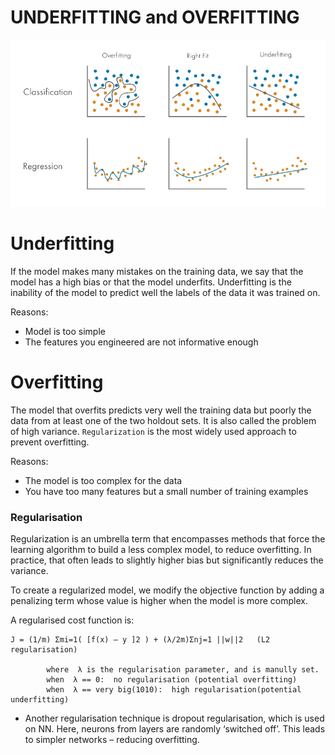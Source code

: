 # UNDERFITTING and OVERFITTING
![Alt text](image.png)

# Underfitting
If the model makes many mistakes on the training data, we say that the model has a high bias or that the model underfits. Underfitting is the inability of the model to predict well the labels of the data it was trained on.

Reasons:
- Model is too simple
- The features you engineered are not informative enough

# Overfitting
The model that overfits predicts very well the training data but poorly the data from at least one of the two holdout sets. It is also called the problem of high variance.
```Regularization``` is the most widely used approach to prevent overfitting.

Reasons:
- The model is too complex for the data
- You have too many features but a small number of training examples
  
### Regularisation
Regularization is an umbrella term that encompasses methods that force the learning algorithm to build a less complex model, to reduce overfitting. In practice, that often leads to slightly higher bias but significantly reduces the variance. 

To create a regularized model, we modify the objective function by adding a penalizing term whose value is higher when the model is more complex.

A regularised cost function is:

	J = (1/m) Σmi=1( [f(x) – y ]2 ) + (λ/2m)Σnj=1 ||w||2   (L2 regularisation)
	    	
            where  λ is the regularisation parameter, and is manully set.
			when  λ == 0:  no regularisation (potential overfitting)
			when  λ == very big(1010):  high regularisation(potential underfitting)

- Another regularisation technique is dropout regularisation, which is used on NN. Here, neurons from layers are randomly ‘switched off’. This leads to simpler networks – reducing overfitting. 